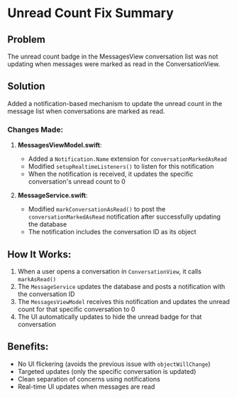 # Unread Count Fix Summary

## Problem
The unread count badge in the MessagesView conversation list was not updating when messages were marked as read in the ConversationView.

## Solution
Added a notification-based mechanism to update the unread count in the message list when conversations are marked as read.

### Changes Made:

1. **MessagesViewModel.swift**:
   - Added a `Notification.Name` extension for `conversationMarkedAsRead`
   - Modified `setupRealtimeListeners()` to listen for this notification
   - When the notification is received, it updates the specific conversation's unread count to 0

2. **MessageService.swift**:
   - Modified `markConversationAsRead()` to post the `conversationMarkedAsRead` notification after successfully updating the database
   - The notification includes the conversation ID as its object

## How It Works:
1. When a user opens a conversation in `ConversationView`, it calls `markAsRead()`
2. The `MessageService` updates the database and posts a notification with the conversation ID
3. The `MessagesViewModel` receives this notification and updates the unread count for that specific conversation to 0
4. The UI automatically updates to hide the unread badge for that conversation

## Benefits:
- No UI flickering (avoids the previous issue with `objectWillChange`)
- Targeted updates (only the specific conversation is updated)
- Clean separation of concerns using notifications
- Real-time UI updates when messages are read